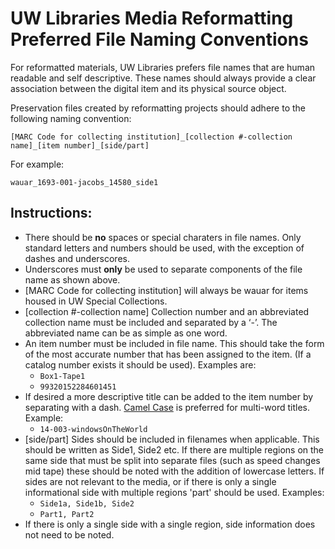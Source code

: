 # UW Libraries Media Reformatting Preferred File Naming Conventions

For reformatted materials, UW Libraries prefers file names that are human readable and self descriptive. These names should always provide a clear association between the digital item and its physical source object.

Preservation files created by reformatting projects should adhere to the following naming convention:

`[MARC Code for collecting institution]_[collection #-collection name]_[item number]_[side/part]`

For example:

`wauar_1693-001-jacobs_14580_side1`


## Instructions:
* There should be __no__ spaces or special charaters in file names. Only standard letters and numbers should be used, with the exception of dashes and underscores.
* Underscores must __only__ be used to separate components of the file name as shown above.
* [MARC Code for collecting institution] will always be  wauar for items housed in UW Special Collections.
* [collection #-collection name] Collection number and an abbreviated collection name must be included and separated by a ‘-’. The abbreviated name can be as simple as one word.
* An item number must be included in file name. This should take the form of the most accurate number that has been assigned to the item. (If a catalog number exists it should be used). Examples are:
  * `Box1-Tape1`
  * `99320152284601451`
* If desired a more descriptive title can be added to the item number by separating with a dash. [Camel Case](https://en.wikipedia.org/wiki/Camel_case) is preferred for multi-word titles. Example:
  * `14-003-windowsOnTheWorld`
* [side/part] Sides should be included in filenames when applicable. This should be written as Side1, Side2 etc. If there are multiple regions on the same side that must be split into separate files (such as speed changes mid tape) these should be noted with the addition of lowercase letters. If sides are not relevant to the media, or if there is only a single informational side with multiple regions 'part' should be used. Examples: 
  * `Side1a, Side1b, Side2`
  * `Part1, Part2`
* If there is only a single side with a single region, side information does not need to be noted.


